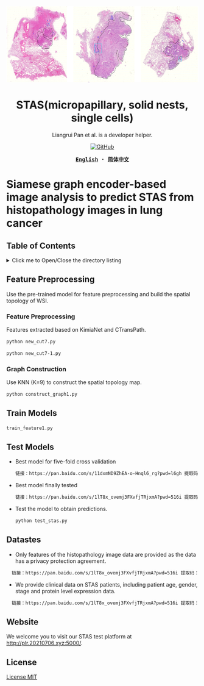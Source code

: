 

<div align="center">
  <a href="(https://github.com/panliangrui/STAS/blob/main/STAS%20prediction.png)">
    <img src="https://github.com/panliangrui/STAS/blob/main/STAS%20prediction.png" width="600" height="200" />
  </a>

  <h1>STAS(micropapillary, solid nests, single cells)</h1>

  <p>
  Liangrui Pan et al. is a developer helper.
  </p>

  <p>
    <a href="https://github.com/misitebao/yakia/blob/main/LICENSE">
      <img alt="GitHub" src="https://img.shields.io/github/license/misitebao/yakia"/>
    </a>
  </p>

  <!-- <p>
    <a href="#">Installation</a> | 
    <a href="#">Documentation</a> | 
    <a href="#">Twitter</a> | 
    <a href="https://discord.gg/zRC5BfDhEu">Discord</a>
  </p> -->

  <div>
  <strong>
  <samp>

[English](README.md) · [简体中文](README.zh-Hans.md)

  </samp>
  </strong>
  </div>
</div>

# Siamese graph encoder-based image analysis to predict STAS from histopathology images in lung cancer

## Table of Contents

<details>
  <summary>Click me to Open/Close the directory listing</summary>

- [Table of Contents](#table-of-contents)
- [Feature Preprocessing](#Feature-Preprocessing)
  - [Feature Extraction](#Feature-Extraction)
  - [Graph Construction](#Graph-Construction)
- [Train Models](#Train-models)
- [Test Models](#Test-Models)
- [Datastes](#Datastes)
- [Website](#Website)
- [License](#license)

</details>

## Feature Preprocessing

Use the pre-trained model for feature preprocessing and build the spatial topology of WSI.

### Feature Preprocessing

Features extracted based on KimiaNet and CTransPath.
```markdown
python new_cut7.py
```
```markdown
python new_cut7-1.py
```

### Graph Construction

Use KNN (K=9) to construct the spatial topology map.
```markdown
python construct_graph1.py
```

## Train Models
```markdown
train_feature1.py
```
## Test Models

- Best model for five-fold cross validation
  ```markdown
  链接：https://pan.baidu.com/s/11dxmND9ZhEA-o-Hnql6_rg?pwd=l6gh 提取码：l6gh
  ```
- Best model finally tested
  ```markdown
  链接：https://pan.baidu.com/s/1lT8x_ovemj3FXvfjTRjxmA?pwd=516i 提取码：516i 
  ```
- Test the model to obtain predictions.
  ```markdown
  python test_stas.py
  ```

## Datastes

- Only features of the histopathology image data are provided as the data has a privacy protection agreement.
```markdown
  链接：https://pan.baidu.com/s/1lT8x_ovemj3FXvfjTRjxmA?pwd=516i 提取码：516i 
```
- We provide clinical data on STAS patients, including patient age, gender, stage and protein level expression data.
```markdown
  链接：https://pan.baidu.com/s/1lT8x_ovemj3FXvfjTRjxmA?pwd=516i 提取码：516i 
```
## Website

We welcome you to visit our STAS test platform at http://plr.20210706.xyz:5000/.

## License

[License MIT](../LICENSE)
